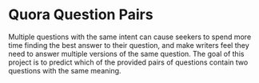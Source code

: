 # Quora Question Pairs
Multiple questions with the same intent can cause seekers to spend more time finding the best answer to their question, and make writers feel they need to answer multiple versions of the same question. The goal of this project is to predict which of the provided pairs of questions 
contain two questions with the same meaning.
